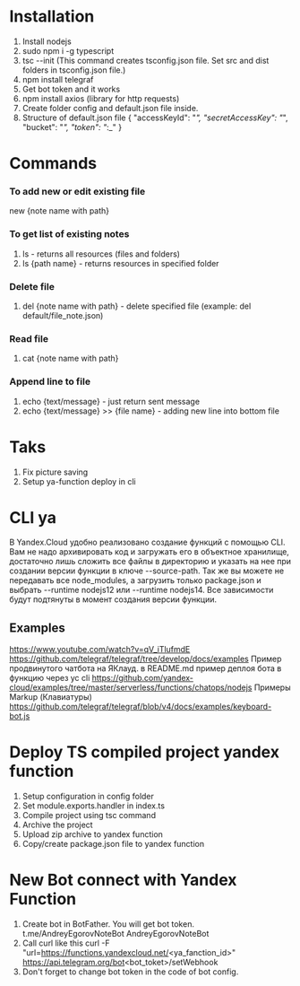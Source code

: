 # Installation

1. Install nodejs
2. sudo npm i -g typescript
3. tsc --init (This command creates tsconfig.json file. Set src and dist folders in tsconfig.json file.)
4. npm install telegraf
5. Get bot token and it works
6. npm install axios (library for http requests)
7. Create folder config and default.json file inside. 
8. Structure of default.json file
{
    "accessKeyId": "_",
    "secretAccessKey": "_",
    "bucket": "_",
    "token": "_:_"
} 

# Commands
### To add new or edit existing file
new {note name with path}

### To get list of existing notes
1. ls - returns all resources (files and folders) 
2. ls {path name} - returns resources in specified folder

### Delete file
1. del {note name with path} - delete specified file (example: del default/file_note.json)

### Read file
1. cat {note name with path}

### Append line to file
1. echo {text/message} - just return sent message
2. echo {text/message} >> {file name} - adding new line into bottom file

# Taks
1. Fix picture saving
2. Setup ya-function deploy in cli

# CLI ya
В Yandex.Cloud удобно реализовано создание функций с помощью CLI. Вам не надо архивировать код и загружать его в объектное хранилище, достаточно лишь сложить все файлы в директорию и указать на нее при создании версии функции в ключе --source-path. Так же вы можете не передавать все node_modules, а загрузить только package.json и выбрать --runtime nodejs12 или --runtime nodejs14. Все зависимости будут подтянуты в момент создания версии функции.

## Examples
https://www.youtube.com/watch?v=qV_iTlufmdE
https://github.com/telegraf/telegraf/tree/develop/docs/examples
Пример продвинутого чатбота на ЯКлауд. 
в README.md пример деплоя бота в функцию через yc cli
https://github.com/yandex-cloud/examples/tree/master/serverless/functions/chatops/nodejs
Примеры Markup (Клавиатуры)
https://github.com/telegraf/telegraf/blob/v4/docs/examples/keyboard-bot.js

# Deploy TS compiled project yandex function
1. Setup configuration in config folder
2. Set module.exports.handler in index.ts
3. Compile project using tsc command
4. Archive the project
5. Upload zip archive to yandex function
6. Copy/create package.json file to yandex function

# New Bot connect with Yandex Function
1. Create bot in BotFather. You will get bot token.
t.me/AndreyEgorovNoteBot
AndreyEgorovNoteBot
2. Call curl like this 
curl -F "url=https://functions.yandexcloud.net/<ya_fanction_id>" https://api.telegram.org/bot<bot_toket>/setWebhook
3. Don't forget to change bot token in the code of bot config.